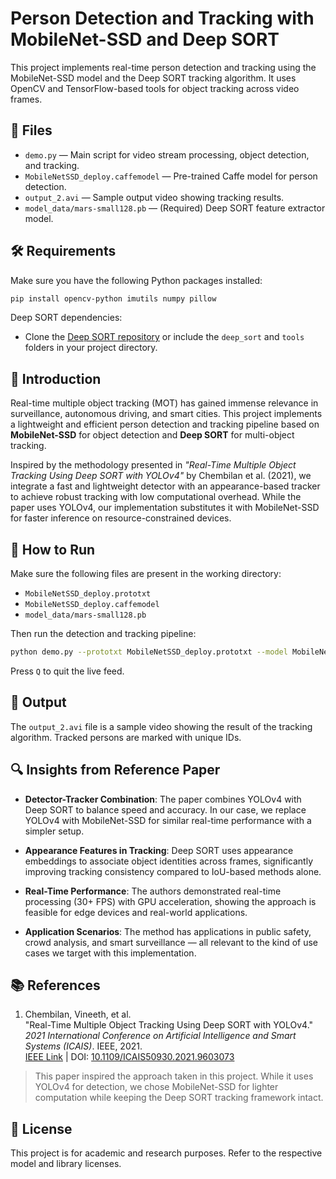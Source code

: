 
# Person Detection and Tracking with MobileNet-SSD and Deep SORT

This project implements real-time person detection and tracking using the MobileNet-SSD model and the Deep SORT tracking algorithm. It uses OpenCV and TensorFlow-based tools for object tracking across video frames.

## 📂 Files

- `demo.py` — Main script for video stream processing, object detection, and tracking.
- `MobileNetSSD_deploy.caffemodel` — Pre-trained Caffe model for person detection.
- `output_2.avi` — Sample output video showing tracking results.
- `model_data/mars-small128.pb` — (Required) Deep SORT feature extractor model.

## 🛠️ Requirements

Make sure you have the following Python packages installed:

```bash
pip install opencv-python imutils numpy pillow
```

Deep SORT dependencies:

- Clone the [Deep SORT repository](https://github.com/nwojke/deep_sort) or include the `deep_sort` and `tools` folders in your project directory.

## 📌 Introduction

Real-time multiple object tracking (MOT) has gained immense relevance in surveillance, autonomous driving, and smart cities. This project implements a lightweight and efficient person detection and tracking pipeline based on **MobileNet-SSD** for object detection and **Deep SORT** for multi-object tracking.

Inspired by the methodology presented in *"Real-Time Multiple Object Tracking Using Deep SORT with YOLOv4"* by Chembilan et al. (2021), we integrate a fast and lightweight detector with an appearance-based tracker to achieve robust tracking with low computational overhead. While the paper uses YOLOv4, our implementation substitutes it with MobileNet-SSD for faster inference on resource-constrained devices.

## 🚀 How to Run

Make sure the following files are present in the working directory:

- `MobileNetSSD_deploy.prototxt`
- `MobileNetSSD_deploy.caffemodel`
- `model_data/mars-small128.pb`

Then run the detection and tracking pipeline:

```bash
python demo.py --prototxt MobileNetSSD_deploy.prototxt --model MobileNetSSD_deploy.caffemodel
```

Press `Q` to quit the live feed.

## 🎥 Output

The `output_2.avi` file is a sample video showing the result of the tracking algorithm. Tracked persons are marked with unique IDs.

## 🔍 Insights from Reference Paper

- **Detector-Tracker Combination**: The paper combines YOLOv4 with Deep SORT to balance speed and accuracy. In our case, we replace YOLOv4 with MobileNet-SSD for similar real-time performance with a simpler setup.

- **Appearance Features in Tracking**: Deep SORT uses appearance embeddings to associate object identities across frames, significantly improving tracking consistency compared to IoU-based methods alone.

- **Real-Time Performance**: The authors demonstrated real-time processing (30+ FPS) with GPU acceleration, showing the approach is feasible for edge devices and real-world applications.

- **Application Scenarios**: The method has applications in public safety, crowd analysis, and smart surveillance — all relevant to the kind of use cases we target with this implementation.

## 📚 References

1. Chembilan, Vineeth, et al.  
   "Real-Time Multiple Object Tracking Using Deep SORT with YOLOv4."  
   *2021 International Conference on Artificial Intelligence and Smart Systems (ICAIS)*. IEEE, 2021.  
   [IEEE Link](https://ieeexplore.ieee.org/abstract/document/9603073) | DOI: [10.1109/ICAIS50930.2021.9603073](https://doi.org/10.1109/ICAIS50930.2021.9603073)

> This paper inspired the approach taken in this project. While it uses YOLOv4 for detection, we chose MobileNet-SSD for lighter computation while keeping the Deep SORT tracking framework intact.

## 📄 License

This project is for academic and research purposes. Refer to the respective model and library licenses.
